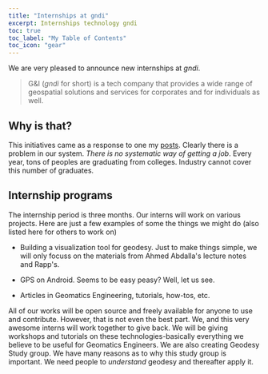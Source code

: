 ```yaml
---
title: "Internships at gndi"
excerpt: Internships technology gndi
toc: true
toc_label: "My Table of Contents"
toc_icon: "gear"
---
```



We are very pleased to announce new internships at _gndi_.
>G&I (_gndi_ for short) is a tech company that provides a wide range of geospatial solutions and services for corporates and for individuals as well.

## Why is that?
This initiatives came as a response to one my [posts](../2017-10-28-an-year-at-uofk/). Clearly there is a problem in our system. _There is no systematic way of getting a job_. Every year, tons of peoples are graduating from colleges. Industry cannot cover this number of graduates.

## Internship programs

The internship period is three months. Our interns will work on various projects. Here are just a few examples of some the things we might do (also listed here for others to work on)

* Building a visualization tool for geodesy. Just to make things simple, we will only focuss on the materials from Ahmed Abdalla's lecture notes and Rapp's.
* GPS on Android. Seems to be easy peasy? Well, let us see.

* Articles in Geomatics Engineering, tutorials, how-tos, etc.


All of our works will be open source and freely available for anyone to use and contribute. However, that is not even the best part. We, and this very awesome interns will work together to give back. We will be giving workshops and tutorials on these technologies-basically everything we believe to be useful for Geomatics Engineers. We are also creating Geodesy Study group. We have many reasons as to why this study group is important. We need people to _understand_ geodesy and thereafter apply it.


